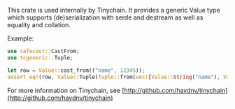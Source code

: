 This crate is used internally by Tinychain. It provides a generic Value type which supports (de)serialization with serde and destream as well as equality and collation.

Example:
```rust
use safecast::CastFrom;
use tcgeneric::Tuple;

let row = Value::cast_from(("name", 12345));
assert_eq!(row, Value::Tuple(Tuple::from(vec![Value::String("name"), Value::Number(12345.into())])));
```

For more information on Tinychain, see [http://github.com/haydnv/tinychain](http://github.com/haydnv/tinychain)
